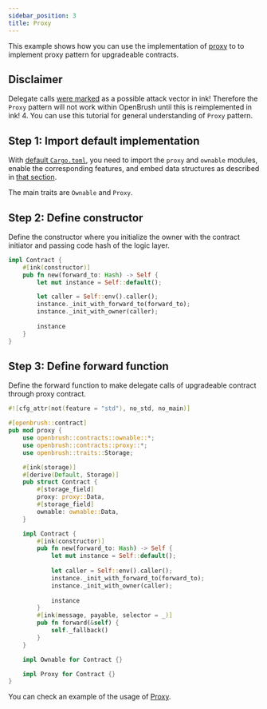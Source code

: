 ```yaml
---
sidebar_position: 3
title: Proxy
---
```


This example shows how you can use the implementation of [proxy](https://github.com/727-Ventures/openbrush-contracts/tree/main/contracts/src/upgradeability/proxy) to to implement proxy pattern for upgradeable contracts.

## Disclaimer

Delegate calls [were marked](https://github.com/paritytech/ink/pull/1331#discussion_r953736863) as a possible attack vector in ink! Therefore the `Proxy` pattern will not work within OpenBrush until this is reimplemented in ink! 4.
You can use this tutorial for general understanding of `Proxy` pattern.

## Step 1: Import default implementation

With [default `Cargo.toml`](/smart-contracts/overview#the-default-toml-of-your-project-with-openbrush),
you need to import the `proxy` and `ownable` modules, enable the corresponding features, and embed data structures
as described in [that section](/smart-contracts/overview#reuse-implementation-of-traits-from-openbrush).

The main traits are `Ownable` and `Proxy`.

## Step 2: Define constructor

Define the constructor where you initialize the owner with the contract initiator
and passing code hash of the logic layer.

```rust
impl Contract {
    #[ink(constructor)]
    pub fn new(forward_to: Hash) -> Self {
        let mut instance = Self::default();

        let caller = Self::env().caller();
        instance._init_with_forward_to(forward_to);
        instance._init_with_owner(caller);
        
        instance
    }
}
```

## Step 3: Define forward function

Define the forward function to make delegate calls of upgradeable contract through proxy contract.

```rust
#![cfg_attr(not(feature = "std"), no_std, no_main)]

#[openbrush::contract]
pub mod proxy {
    use openbrush::contracts::ownable::*;
    use openbrush::contracts::proxy::*;
    use openbrush::traits::Storage;

    #[ink(storage)]
    #[derive(Default, Storage)]
    pub struct Contract {
        #[storage_field]
        proxy: proxy::Data,
        #[storage_field]
        ownable: ownable::Data,
    }

    impl Contract {
        #[ink(constructor)]
        pub fn new(forward_to: Hash) -> Self {
            let mut instance = Self::default();
            
            let caller = Self::env().caller();
            instance._init_with_forward_to(forward_to);
            instance._init_with_owner(caller);
            
            instance
        }
        #[ink(message, payable, selector = _)]
        pub fn forward(&self) {
            self._fallback()
        }
    }

    impl Ownable for Contract {}

    impl Proxy for Contract {}
}
```

You can check an example of the usage of [Proxy](https://github.com/727-Ventures/openbrush-contracts/tree/main/examples/proxy).
